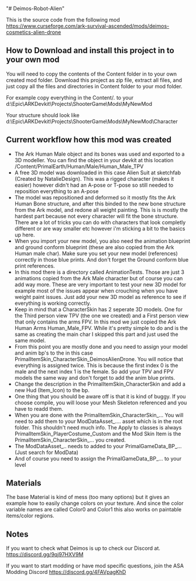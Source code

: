 "# Deimos-Robot-Alien" 

This is the source code from the following mod https://www.curseforge.com/ark-survival-ascended/mods/deimos-cosmetics-alien-drone


## How to Download and install this project in to your own mod

You will need to copy the contents of the Content folder in to your own created mod folder. Download this project as zip file, extract all files, and just copy all the files and directories in Content folder to your mod folder. 

For example copy everything in the Content/*.* to your d:\Epic\ARKDevkit\Projects\ShooterGame\Mods\MyNewMod 

Your structure should look like d:\Epic\ARKDevkit\Projects\ShooterGame\Mods\MyNewMod\Character

## Current workflow how this mod was created

- The Ark Human Male object and its bones was used and exported to a 3D modeller. You can find the object in your devkit at this location /Content/PrimalEarth/Human/Male/Human_Male_TPV
- A free 3D model was downloaded in this case Alien Suit at sketchfab (Created by NatalieDesign). This was a rigged character (makes it easier) however didn't had an A-pose or T-pose so still needed to reposition everything to an A-pose
- The model was repositioned and deformed so it mostly fits the Ark Human Bone structure, and after this binded to the new bone structure from the Ark model, and redone all weight painting. This is is mostly the hardest part because not every character will fit the bone structure. There are a lot of tricks you can do with characters that look completly different or are way smaller etc however i'm sticking a bit to the basics up here.
- When you import your new model, you also need the animation blueprint and ground conform blueprint (these are also copied from the Ark Human male char). Make sure you set your new model (references) correctly in those blue prints. And don't forget the Ground conform blue print references.
- In this mod there is a directory called AnimationTests. Those are just 3 animations copied from the Ark Male character but of course you can add way more. These are very important to test your new 3D model for example most of the issues appear when crouching when you have weight paint issues. Just add your new 3D model as reference to see if everything is working correctly.
- Keep in mind that a CharacterSkin has 2 seperate 3D models. One for the Third person view TPV (the one we created) and a First person view that only contains the arms FPV. In this mod we just copied the Ark Human Arms Human_Male_FPV. While it's pretty simple to do and is the same as creating the main char I skipped this part and just used the same model.
- From this point you are mostly done and you need to assign your model and anim bp's to the in this case PrimalItemSkin_CharacterSkin_DeimosAlienDrone. You will notice that everything is assigned twice. This is because the first index 0 is the male and the next index 1 is the female. So add your TPV and FPV models the same way and don't forget to add the anim blue prints.
- Change the description in the PrimalItemSkin_CharacterSkin and add a new Hud (Item_Icon) to the bp.
- One thing that you should be aware off is that it is kind of buggy. If you choose compile, you will loose your Mesh Skeleton referenced and you have to readd them.
- When you are done with the PrimalItemSkin_CharacterSkin_... You will need to add them to your ModDataAsset_.... asset which is in the root folder. This shouldn't need much info. The Apply to classes is always PrimalItemSkin_PlayerCostume_Custom and the Mod Skin Item is the PrimalItemSkin_CharacterSkin_... you created.
- The ModDataAsset_.. needs to added to your PrimalGameData_BP_... (Just search for ModData)
- And of course you need to assign the PrimalGameData_BP_... to your level

 ## Materials

 The base Material is kind of mess (too many options) but it gives an example how to easily change colors on your texture. And since the color variable names are called Color0 and Color1 this also works on paintable items/color regions. 

 ## Notes

If you want to check what Deimos is up to check our Discord at.
https://discord.gg/9qj97HXV9M

If you want to start modding or have mod specific questions, join the ASA Modding Discord 
https://discord.gg/4FAVpagKhD



